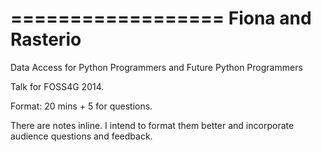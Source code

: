 ==================
Fiona and Rasterio
==================

Data Access for Python Programmers and Future Python Programmers

Talk for FOSS4G 2014.

Format: 20 mins + 5 for questions.

There are notes inline. I intend to format them better and incorporate
audience questions and feedback.
